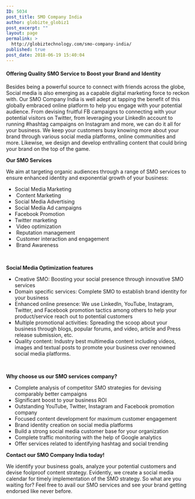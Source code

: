 ```yaml
---
ID: 5034
post_title: SMO Company India
author: globizte_globiz1
post_excerpt: ""
layout: page
permalink: >
  http://globiztechnology.com/smo-company-india/
published: true
post_date: 2018-06-19 15:40:04
---
```

<h4><strong>Offering Quality SMO Service to Boost your Brand and Identity</strong></h4>
Besides being a powerful source to connect with friends across the globe, Social media is also emerging
as a capable digital marketing force to reckon with. Our SMO Company India is well adept at tapping the
benefit of this globally embraced online platform to help you engage with your potential audience. From
devising fruitful FB campaigns to connecting with your potential visitors on Twitter, from leveraging your
LinkedIn account to running #hashtag campaigns on Instagram and more, we can do it all for your
business. We keep your customers busy knowing more about your brand through various social media
platforms, online communities and more. Likewise, we design and develop enthralling content that
could bring your brand on the top of the game.

<strong>Our SMO Services</strong>

We aim at targeting organic audiences through a range of SMO services to ensure enhanced identity and
exponential growth of your business:
<ul>
 	<li>Social Media Marketing</li>
 	<li> Content Marketing</li>
 	<li>Social Media Advertising</li>
 	<li>Social Media Ad campaigns</li>
 	<li>Facebook Promotion</li>
 	<li>Twitter marketing</li>
 	<li> Video optimization</li>
 	<li> Reputation management</li>
 	<li> Customer interaction and engagement</li>
 	<li> Brand Awareness</li>
</ul>
&nbsp;

<strong>Social Media Optimization features</strong>
<ul>
 	<li>Creative SMO: Boosting your social presence through innovative SMO services</li>
 	<li>Domain specific services: Complete SMO to establish brand identity for your business</li>
 	<li>Enhanced online presence: We use LinkedIn, YouTube, Instagram, Twitter, and Facebook
promotion tactics among others to help your product/service reach out to potential customers</li>
 	<li>Multiple promotional activities: Spreading the scoop about your business through blogs,
popular forums, and video, article and Press release submission, etc.</li>
 	<li>Quality content: Industry best multimedia content including videos, images and textual posts to
promote your business over renowned social media platforms.</li>
</ul>
&nbsp;

<strong>Why choose us our SMO services company?</strong>
<ul>
 	<li>Complete analysis of competitor SMO strategies for devising comparably better campaigns</li>
 	<li>Significant boost to your business ROI</li>
 	<li>Outstanding YouTube, Twitter, Instagram and Facebook promotion company</li>
 	<li>Focused content development for maximum customer engagement</li>
 	<li>Brand identity creation on social media platforms</li>
 	<li>Build a strong social media customer base for your organization</li>
 	<li>Complete traffic monitoring with the help of Google analytics</li>
 	<li>Offer services related to identifying hashtag and social trending</li>
</ul>
<strong>Contact our SMO Company India today!</strong>

We identify your business goals, analyze your potential customers and devise foolproof content strategy. Evidently, we create a social media calendar for timely implementation of the SMO strategy. So what are you waiting for? Feel free to avail our SMO services and see your brand getting endorsed like never before.

&nbsp;